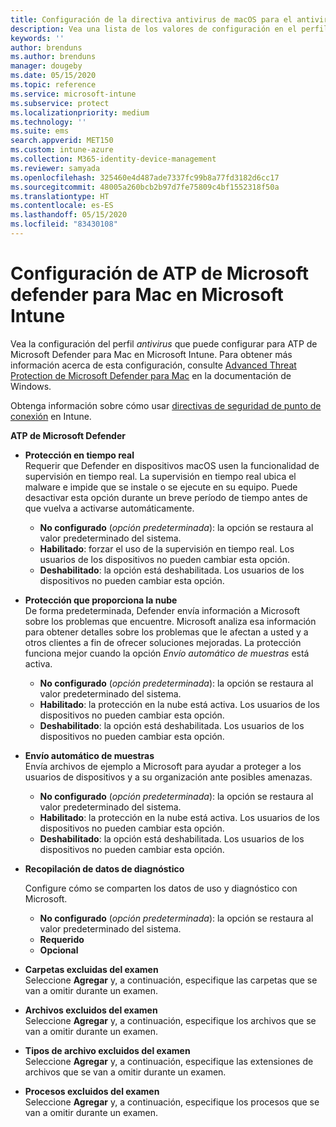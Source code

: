 ```yaml
---
title: Configuración de la directiva antivirus de macOS para el antivirus de Microsoft Defender para Intune | Microsoft Docs
description: Vea una lista de los valores de configuración en el perfil del antivirus de Microsoft Defender para macOS. Este perfil forma parte de la directiva antivirus de seguridad de los puntos de conexión para macOS en Microsoft Intune.
keywords: ''
author: brenduns
ms.author: brenduns
manager: dougeby
ms.date: 05/15/2020
ms.topic: reference
ms.service: microsoft-intune
ms.subservice: protect
ms.localizationpriority: medium
ms.technology: ''
ms.suite: ems
search.appverid: MET150
ms.custom: intune-azure
ms.collection: M365-identity-device-management
ms.reviewer: samyada
ms.openlocfilehash: 325460e4d487ade7337fc99b8a77fd3182d6cc17
ms.sourcegitcommit: 48005a260bcb2b97d7fe75809c4bf1552318f50a
ms.translationtype: HT
ms.contentlocale: es-ES
ms.lasthandoff: 05/15/2020
ms.locfileid: "83430108"
---
```

# <a name="settings-for-microsoft-defender-atp-for-mac-in-microsoft-intune"></a>Configuración de ATP de Microsoft defender para Mac en Microsoft Intune

Vea la configuración del perfil *antivirus* que puede configurar para ATP de Microsoft Defender para Mac en Microsoft Intune. Para obtener más información acerca de esta configuración, consulte [Advanced Threat Protection de Microsoft Defender para Mac](https://docs.microsoft.com/windows/security/threat-protection/microsoft-defender-atp/microsoft-defender-atp-mac) en la documentación de Windows.

Obtenga información sobre cómo usar [directivas de seguridad de punto de conexión](../protect/endpoint-security-policy.md) en Intune.

**ATP de Microsoft Defender**

- **Protección en tiempo real**  
  Requerir que Defender en dispositivos macOS usen la funcionalidad de supervisión en tiempo real. La supervisión en tiempo real ubica el malware e impide que se instale o se ejecute en su equipo. Puede desactivar esta opción durante un breve período de tiempo antes de que vuelva a activarse automáticamente.

  - **No configurado** (*opción predeterminada*): la opción se restaura al valor predeterminado del sistema.
  - **Habilitado**: forzar el uso de la supervisión en tiempo real. Los usuarios de los dispositivos no pueden cambiar esta opción.
  - **Deshabilitado**: la opción está deshabilitada. Los usuarios de los dispositivos no pueden cambiar esta opción.

- **Protección que proporciona la nube**  
  De forma predeterminada, Defender envía información a Microsoft sobre los problemas que encuentre. Microsoft analiza esa información para obtener detalles sobre los problemas que le afectan a usted y a otros clientes a fin de ofrecer soluciones mejoradas. La protección funciona mejor cuando la opción *Envío automático de muestras* está activa.

  - **No configurado** (*opción predeterminada*): la opción se restaura al valor predeterminado del sistema.
  - **Habilitado**: la protección en la nube está activa. Los usuarios de los dispositivos no pueden cambiar esta opción.
  - **Deshabilitado**: la opción está deshabilitada. Los usuarios de los dispositivos no pueden cambiar esta opción.

- **Envío automático de muestras**  
  Envía archivos de ejemplo a Microsoft para ayudar a proteger a los usuarios de dispositivos y a su organización ante posibles amenazas.

  - **No configurado** (*opción predeterminada*): la opción se restaura al valor predeterminado del sistema.
  - **Habilitado**: la protección en la nube está activa.  Los usuarios de los dispositivos no pueden cambiar esta opción.
  - **Deshabilitado**: la opción está deshabilitada. Los usuarios de los dispositivos no pueden cambiar esta opción.

- **Recopilación de datos de diagnóstico**

  Configure cómo se comparten los datos de uso y diagnóstico con Microsoft.

  - **No configurado** (*opción predeterminada*): la opción se restaura al valor predeterminado del sistema.
  - **Requerido**
  - **Opcional**

- **Carpetas excluidas del examen**  
  Seleccione **Agregar** y, a continuación, especifique las carpetas que se van a omitir durante un examen.

- **Archivos excluidos del examen**  
  Seleccione **Agregar** y, a continuación, especifique los archivos que se van a omitir durante un examen.

- **Tipos de archivo excluidos del examen**  
  Seleccione **Agregar** y, a continuación, especifique las extensiones de archivos que se van a omitir durante un examen.

- **Procesos excluidos del examen**  
  Seleccione **Agregar** y, a continuación, especifique los procesos que se van a omitir durante un examen.

